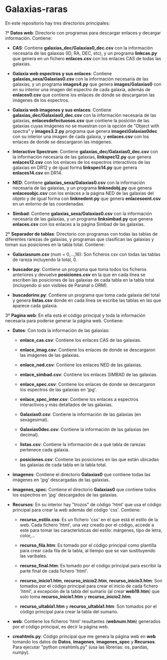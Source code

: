 ﻿# Galaxias-raras

En este repositorio hay tres directorios principales:

1º **Datos web**: Directorio con programas para descargar enlaces y decargar información. Contiene:

  - **CAS**: Contiene **galaxias_dec/Galaxias0_dec.csv** con la información necesaria de las galaxias (ID, RA, DEC, etc), y un programa **linkcas.py** que genera en un fichero **enlaces.csv** con los enlaces CAS de todas las galaxias.

  - **Galaxia web espectros y sus enlaces**: Contiene **galaxias_sexa/Galaxias0.csv** con la información necesaria de las galaxias, y un programa **images4.py** que genera **images/Galaxias0** con en su interior una imagen del espectro de cada galaxia, además de **enlaces0.csv** que contiene los enlaces de donde se descargaron las imágenes de los espectros.

  - **Galaxia web imagenes y sus enlaces**: Contiene **galaxias_dec/Galaxias0_dec.csv** con la información necesaria de las galaxias, **enlacesdefectuosos.csv** que contiene la posición de las galaxias cuyas imágenes no se muestran con la opción de "Object with spectra" y **images3.2.py** programa que genera **images\Galaxias0dec** con su interior una imagen de cada galaxia, y **enlaces.csv** con los enlaces de donde se descargaron las imágenes.

  - **Interactive Spectrum**: Contiene **galaxias_dec/Galaxias0_dec.csv** con la información necesaria de las galaxias, **linkspec12.py** que genera **enlaces12.csv** con los enlaces de los espectros interactivos de las galaxias en DR12 y de igual forma **linkspec14.py** que genera **enlaces14.csv** en DR14.

  - **NED**: Contiene **galaxias_sexa/Galaxias0.csv** con la información necesaria de las galaxias, y un programa **linknedobj.py** que genera **enlacesobjc.csv** con los enlaces a la página NED de las galaxias del objeto y de igual forma con **linknedent.py** que genera **enlacesoent.csv** en un entorno de las coordenadas.

  - **Simbad**: Contiene **galaxias_sexa/Galaxias0.csv** con la información necesaria de las galaxias, y un programa **linksimbad.py** que genera **enlaces.csv** con los enlaces a la página Simbad de las galaxias.

2º **Separador de tablas**: Directorio con programas con todas las tablas de diferentes rarezas de galaxias, y programas que clasifican las galaxias y toman sus posiciones en la tabla total. Contiene:

  - **Galaxias*num*.csv** (num = 0,...,16): Son ficheros csv con todas las tablas de rareza incluyendo la total, 0.

  - **buscador.py**: Contiene un programa que toma todos los ficheros anteriores y devuelve **posiciones.csv** en la que en cada línea se escriben las posiciones de las galaxias de cada tabla en la tabla total (incluyendo si son visibles de Paranal o ORM).

  - **buscadorinv.py**: Contiene un programa que toma cada galaxia del total y genera **listas.csv** donde en cada línea se escribe las tablas en las que aparece cada galaxia.

3º **Pagina web**: En ella está el código principal y toda la información necesaria para poderse generar la página web. Contiene:

  - **Datos**: Con toda la información de las galaxias:

    - **enlace_cas.csv**: Contiene los enlaces CAS de las galaxias.

    - **enlace_imag.csv**: Contiene los enlaces de donde se descargaron las imágenes de las galaxias.

    - **enlace_ned.csv**: Contiene los enlaces NED de las galaxias.

    - **enlace_simbad.csv**: Contiene los enlaces SIMBAD de las galaxias.

    - **enlace_spec.csv**: Contiene los enlaces de donde se descargaron los espectros de las galaxias en 'jpg'.

    - **enlace_spec_inter.csv**: Contiene los enlaces a espectros interactivos y más detallados de las galaxias.

    - **Galaxias0.csv**: Contiene la información de las galaxias (en sexagesimal).

    - **Galaxias0dec.csv**: Contiene la información de las galaxias (en decimal).

    - **listas.csv**: Contiene la información de a qué tabla de rarezas pertenece cada galaxia.

    - **posiciones.csv**: Contiene las posiciones en las que están ubicadas las galaxias de cada tabla en la tabla total.

  - **imagenes**: Contiene el directorio **Galaxias0** que contiene todas las imágenes en 'jpg' descargadas de las galaxias.

  - **imagenes_spec**: Contiene el directorio **Galaxias0** que contiene todos los espectros en 'jpg' descargados de las galaxias.

  - **Recursos**: En su interior hay "trozos" de código 'html' que usa el código principal para crear la web además del código 'css'. Contiene:

    - **recurso_estilo.css**: Es un fichero 'css' en el que está el estilo de la web. Cada fichero 'html', una vez creado por el código, accede a este para tomar las características del estilo: márgenes, tipo de letra, color,...

    - **recurso_fila.htm**: Es tomado por el código principal como plantilla para crear cada fila de la tabla, al tiempo que se van sustituyendo las varibales.

    - **recurso_final.htm**: Es tomado por el código principal para escribir la parte final de cada fichero 'html'.

    - **recurso_inicio1.htm**, **recurso_inicio2.htm**, **recurso_inicio3.htm**: Son tomados por el código principal para crear el inicio de cada fichero 'html', a excepción de la tabla del sumario (al crear **web19.htm**) que solo toma **recurso_inicio1.htm** y **recurso_inicio2.htm**.

    - **recurso_ultabla1.htm** y **recurso_ultabla1.htm**: Son tomados por el código principal para crear la tabla del sumario.

  - **web**: Contiene los ficheros 'html' resultantes (**web*num*.htm**) generados por el código principal, es decir la página web.

  - **creahtmls.py**: Código principal que me genera la página web en **web** tomando los datos de **Datos**, **imagenes**, **imagenes_spec** y **Recursos**. Para ejecutar "python creahtmls.py" (usa las librerías: os, pandas, numpy).
